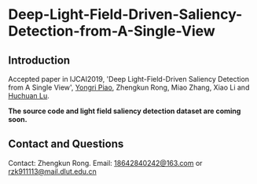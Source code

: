 # Deep-Light-Field-Driven-Saliency-Detection-from-A-Single-View
## Introduction
Accepted paper in IJCAI2019, 'Deep Light-Field-Driven Saliency Detection from A Single View', [Yongri Piao](http://ice.dlut.edu.cn/yrpiao/), Zhengkun Rong, Miao Zhang, Xiao Li and [Huchuan Lu](http://ice.dlut.edu.cn/lu/publications.html).

**The source code and light field saliency detection dataset are coming soon.**
## Contact and Questions
Contact: Zhengkun Rong. Email: 18642840242@163.com or rzk911113@mail.dlut.edu.cn

